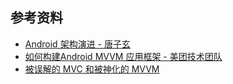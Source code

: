 
## 参考资料

- [Android 架构演进 - 唐子玄](https://juejin.cn/column/7140118611732987917)
- [如何构建Android MVVM 应用框架 - 美团技术团队](https://tech.meituan.com/2016/11/11/android-mvvm.html)
- [被误解的 MVC 和被神化的 MVVM](https://blog.devtang.com/2015/11/02/mvc-and-mvvm)